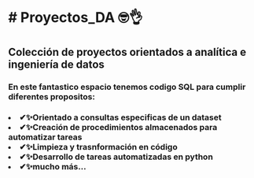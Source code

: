 <h1># Proyectos_DA 🤓👌</h1>
<h2><b>Colección de proyectos orientados a analítica e ingeniería de datos</b></h2>
  <p><h3> En este fantastico espacio tenemos codigo SQL para cumplir diferentes propositos:<h3></p>
      <li>✔✨Orientado a consultas especificas de un dataset</li>
      <li>✔✨Creación de procedimientos almacenados para automatizar tareas</li>
      <li>✔✨Limpieza y trasnformación en código</li>
      <li>✔✨Desarrollo de tareas automatizadas en python</li>
      <li>✔✨mucho más...</li>
  </h3>
      

